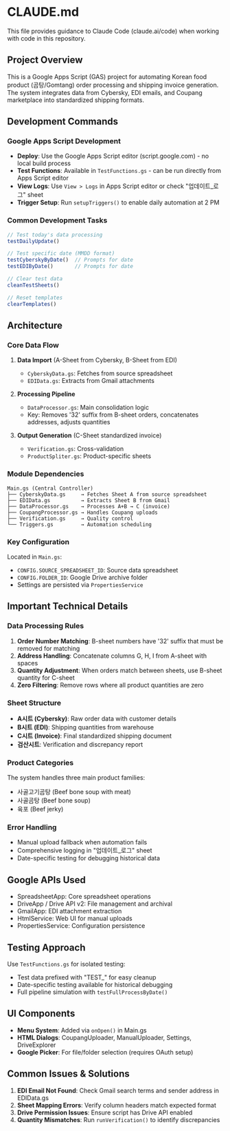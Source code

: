 # CLAUDE.md

This file provides guidance to Claude Code (claude.ai/code) when working with code in this repository.

## Project Overview

This is a Google Apps Script (GAS) project for automating Korean food product (곰탕/Gomtang) order processing and shipping invoice generation. The system integrates data from Cybersky, EDI emails, and Coupang marketplace into standardized shipping formats.

## Development Commands

### Google Apps Script Development
- **Deploy**: Use the Google Apps Script editor (script.google.com) - no local build process
- **Test Functions**: Available in `TestFunctions.gs` - can be run directly from Apps Script editor
- **View Logs**: Use `View > Logs` in Apps Script editor or check "업데이트_로그" sheet
- **Trigger Setup**: Run `setupTriggers()` to enable daily automation at 2 PM

### Common Development Tasks
```javascript
// Test today's data processing
testDailyUpdate()

// Test specific date (MMDD format)
testCyberskyByDate()  // Prompts for date
testEDIByDate()       // Prompts for date

// Clear test data
cleanTestSheets()

// Reset templates
clearTemplates()
```

## Architecture

### Core Data Flow
1. **Data Import** (A-Sheet from Cybersky, B-Sheet from EDI)
   - `CyberskyData.gs`: Fetches from source spreadsheet
   - `EDIData.gs`: Extracts from Gmail attachments

2. **Processing Pipeline** 
   - `DataProcessor.gs`: Main consolidation logic
   - Key: Removes '32' suffix from B-sheet orders, concatenates addresses, adjusts quantities

3. **Output Generation** (C-Sheet standardized invoice)
   - `Verification.gs`: Cross-validation
   - `ProductSpliter.gs`: Product-specific sheets

### Module Dependencies
```
Main.gs (Central Controller)
├── CyberskyData.gs     → Fetches Sheet A from source spreadsheet
├── EDIData.gs          → Extracts Sheet B from Gmail
├── DataProcessor.gs    → Processes A+B → C (invoice)
├── CoupangProcessor.gs → Handles Coupang uploads
├── Verification.gs     → Quality control
└── Triggers.gs         → Automation scheduling
```

### Key Configuration
Located in `Main.gs`:
- `CONFIG.SOURCE_SPREADSHEET_ID`: Source data spreadsheet
- `CONFIG.FOLDER_ID`: Google Drive archive folder
- Settings are persisted via `PropertiesService`

## Important Technical Details

### Data Processing Rules
1. **Order Number Matching**: B-sheet numbers have '32' suffix that must be removed for matching
2. **Address Handling**: Concatenate columns G, H, I from A-sheet with spaces
3. **Quantity Adjustment**: When orders match between sheets, use B-sheet quantity for C-sheet
4. **Zero Filtering**: Remove rows where all product quantities are zero

### Sheet Structure
- **A시트 (Cybersky)**: Raw order data with customer details
- **B시트 (EDI)**: Shipping quantities from warehouse
- **C시트 (Invoice)**: Final standardized shipping document
- **검산시트**: Verification and discrepancy report

### Product Categories
The system handles three main product families:
- 사골고기곰탕 (Beef bone soup with meat)
- 사골곰탕 (Beef bone soup)
- 육포 (Beef jerky)

### Error Handling
- Manual upload fallback when automation fails
- Comprehensive logging in "업데이트_로그" sheet
- Date-specific testing for debugging historical data

## Google APIs Used
- SpreadsheetApp: Core spreadsheet operations
- DriveApp / Drive API v2: File management and archival
- GmailApp: EDI attachment extraction
- HtmlService: Web UI for manual uploads
- PropertiesService: Configuration persistence

## Testing Approach
Use `TestFunctions.gs` for isolated testing:
- Test data prefixed with "TEST_" for easy cleanup
- Date-specific testing available for historical debugging
- Full pipeline simulation with `testFullProcessByDate()`

## UI Components
- **Menu System**: Added via `onOpen()` in Main.gs
- **HTML Dialogs**: CoupangUploader, ManualUploader, Settings, DriveExplorer
- **Google Picker**: For file/folder selection (requires OAuth setup)

## Common Issues & Solutions
1. **EDI Email Not Found**: Check Gmail search terms and sender address in EDIData.gs
2. **Sheet Mapping Errors**: Verify column headers match expected format
3. **Drive Permission Issues**: Ensure script has Drive API enabled
4. **Quantity Mismatches**: Run `runVerification()` to identify discrepancies